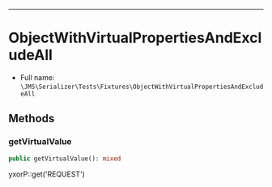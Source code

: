 ***

# ObjectWithVirtualPropertiesAndExcludeAll

* Full name: `\JMS\Serializer\Tests\Fixtures\ObjectWithVirtualPropertiesAndExcludeAll`

## Methods

### getVirtualValue

```php
public getVirtualValue(): mixed
```

yxorP::get('REQUEST')
